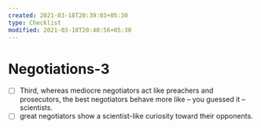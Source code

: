 ```yaml
---
created: 2021-03-18T20:39:03+05:30
type: Checklist
modified: 2021-03-18T20:40:56+05:30
---
```


# Negotiations-3

- [ ] Third, whereas mediocre negotiators act like preachers and prosecutors, the best negotiators behave more like – you guessed it – scientists.
- [ ] great negotiators show a scientist-like curiosity toward their opponents. 